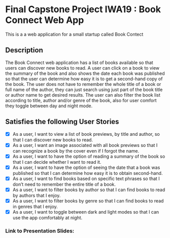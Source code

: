 # Final Capstone Project IWA19 : Book Connect Web App

This is a a web application for a small startup called Book Contect


## Description

The Book Connect web application has a list of books available so that users can discover new books to read. A user can click on a book to view the summary of the book and also shows the date each book was published so that the user can determine how easy it is to get a second-hand copy of the book. The user does not have to remember the whole title of a book or full name of the author, they can just search using just part of the book title or author name to get desired results. The user can also filter the book list according to title, author and/or genre of the book, also for user comfort they toggle between day and night mode.

## Satisfies the following User Stories
- [x] As a user, I want to view a list of book previews, by title and author, so that I can discover new books to read.
- [x] As a user, I want an image associated with all book previews so that I can recognize a book by the cover even if I forgot the name.
- [x] As a user, I want to have the option of reading a summary of the book so that I can decide whether I want to read it.
- [x] As a user, I want to have the option of seeing the date that a book was published so that I can determine how easy it is to obtain second-hand.
- [x] As a user, I want to find books based on specific text phrases so that I don’t need to remember the entire title of a book.
- [x] As a user, I want to filter books by author so that I can find books to read by authors that I enjoy.
- [x] As a user, I want to filter books by genre so that I can find books to read in genres that I enjoy.
- [x] As a user, I want to toggle between dark and light modes so that I can use the app comfortably at night.

### Link to Presentation Slides:

